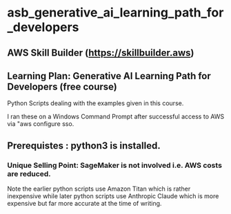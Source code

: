 # asb_generative_ai_learning_path_for_developers
 
## AWS Skill Builder (https://skillbuilder.aws)

## Learning Plan: Generative AI Learning Path for Developers (free course)

Python Scripts dealing with the examples given in this course.

I ran these on a Windows Command Prompt after successful access to AWS via "aws configure sso.

## Prerequistes : python3 is installed.

### Unique Selling Point: SageMaker is not involved i.e. AWS costs are reduced.

Note the earlier python scripts use Amazon Titan which is rather inexpensive while later python scripts use Anthropic Claude which is more expensive but far more accurate at the time of writing.

